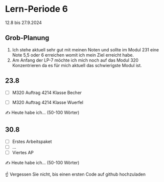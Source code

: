 # Lern-Periode 6

12.8 bis 27.9.2024

## Grob-Planung

1. Ich stehe aktuell sehr gut mit meinen Noten und sollte im Modul 231 eine Note 5,5 oder 6 erreichen womit ich mein Ziel erreicht habe.
2. Am Anfang der LP-7 möchte ich mich noch auf das Modul 320 Konzentrieren da es für mich aktuell das schwierigste Modul ist.

## 23.8

- [ ] M320 Auftrag 4214 Klasse Becher
- [ ] M320 Auftrag 4214 Klasse Wuerfel


✍️ Heute habe ich... (50-100 Wörter)

## 30.8

- [ ] Erstes Arbeitspaket
- [ ] ...
- [ ] Viertes AP

✍️ Heute habe ich... (50-100 Wörter)

☝️ Vergessen Sie nicht, bis einen ersten Code auf github hochzuladen
